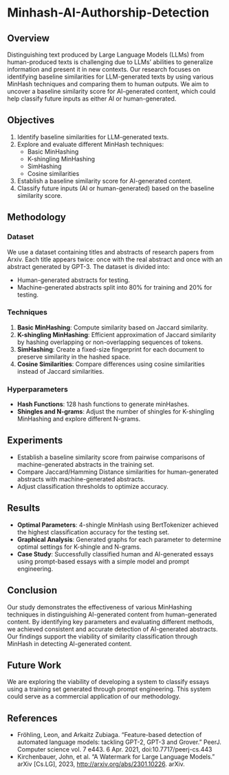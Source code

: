 # Minhash-AI-Authorship-Detection

## Overview
Distinguishing text produced by Large Language Models (LLMs) from human-produced texts is challenging due to LLMs’ abilities to generalize information and present it in new contexts. Our research focuses on identifying baseline similarities for LLM-generated texts by using various MinHash techniques and comparing them to human outputs. We aim to uncover a baseline similarity score for AI-generated content, which could help classify future inputs as either AI or human-generated.

## Objectives
1. Identify baseline similarities for LLM-generated texts.
2. Explore and evaluate different MinHash techniques:
    - Basic MinHashing
    - K-shingling MinHashing
    - SimHashing
    - Cosine similarities
3. Establish a baseline similarity score for AI-generated content.
4. Classify future inputs (AI or human-generated) based on the baseline similarity score.

## Methodology
### Dataset
We use a dataset containing titles and abstracts of research papers from Arxiv. Each title appears twice: once with the real abstract and once with an abstract generated by GPT-3. The dataset is divided into:
- Human-generated abstracts for testing.
- Machine-generated abstracts split into 80% for training and 20% for testing.

### Techniques
1. **Basic MinHashing**: Compute similarity based on Jaccard similarity.
2. **K-shingling MinHashing**: Efficient approximation of Jaccard similarity by hashing overlapping or non-overlapping sequences of tokens.
3. **SimHashing**: Create a fixed-size fingerprint for each document to preserve similarity in the hashed space.
4. **Cosine Similarities**: Compare differences using cosine similarities instead of Jaccard similarities.

### Hyperparameters
- **Hash Functions**: 128 hash functions to generate minHashes.
- **Shingles and N-grams**: Adjust the number of shingles for K-shingling MinHashing and explore different N-grams.

## Experiments
- Establish a baseline similarity score from pairwise comparisons of machine-generated abstracts in the training set.
- Compare Jaccard/Hamming Distance similarities for human-generated abstracts with machine-generated abstracts.
- Adjust classification thresholds to optimize accuracy.

## Results
- **Optimal Parameters**: 4-shingle MinHash using BertTokenizer achieved the highest classification accuracy for the testing set.
- **Graphical Analysis**: Generated graphs for each parameter to determine optimal settings for K-shingle and N-grams.
- **Case Study**: Successfully classified human and AI-generated essays using prompt-based essays with a simple model and prompt engineering.

## Conclusion
Our study demonstrates the effectiveness of various MinHashing techniques in distinguishing AI-generated content from human-generated content. By identifying key parameters and evaluating different methods, we achieved consistent and accurate detection of AI-generated abstracts. Our findings support the viability of similarity classification through MinHash in detecting AI-generated content.

## Future Work
We are exploring the viability of developing a system to classify essays using a training set generated through prompt engineering. This system could serve as a commercial application of our methodology.

## References
- Fröhling, Leon, and Arkaitz Zubiaga. “Feature-based detection of automated language models: tackling GPT-2, GPT-3 and Grover.” PeerJ. Computer science vol. 7 e443. 6 Apr. 2021, doi:10.7717/peerj-cs.443
- Kirchenbauer, John, et al. “A Watermark for Large Language Models.” arXiv [Cs.LG], 2023, http://arxiv.org/abs/2301.10226. arXiv.
